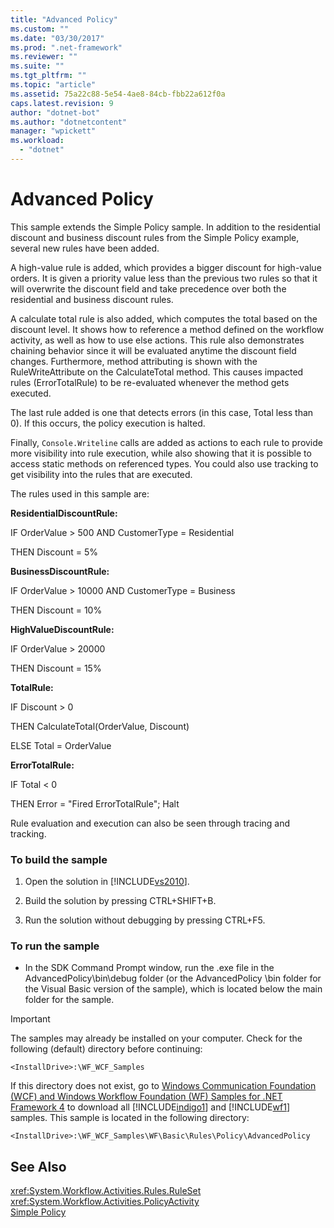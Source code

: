 ```yaml
---
title: "Advanced Policy"
ms.custom: ""
ms.date: "03/30/2017"
ms.prod: ".net-framework"
ms.reviewer: ""
ms.suite: ""
ms.tgt_pltfrm: ""
ms.topic: "article"
ms.assetid: 75a22c88-5e54-4ae8-84cb-fbb22a612f0a
caps.latest.revision: 9
author: "dotnet-bot"
ms.author: "dotnetcontent"
manager: "wpickett"
ms.workload: 
  - "dotnet"
---
```

# Advanced Policy
This sample extends the Simple Policy sample. In addition to the residential discount and business discount rules from the Simple Policy example, several new rules have been added.  
  
 A high-value rule is added, which provides a bigger discount for high-value orders. It is given a priority value less than the previous two rules so that it will overwrite the discount field and take precedence over both the residential and business discount rules.  
  
 A calculate total rule is also added, which computes the total based on the discount level. It shows how to reference a method defined on the workflow activity, as well as how to use else actions. This rule also demonstrates chaining behavior since it will be evaluated anytime the discount field changes. Furthermore, method attributing is shown with the RuleWriteAttribute on the CalculateTotal method. This causes impacted rules (ErrorTotalRule) to be re-evaluated whenever the method gets executed.  
  
 The last rule added is one that detects errors (in this case, Total less than 0). If this occurs, the policy execution is halted.  
  
 Finally, `Console.Writeline` calls are added as actions to each rule to provide more visibility into rule execution, while also showing that it is possible to access static methods on referenced types. You could also use tracking to get visibility into the rules that are executed.  
  
 The rules used in this sample are:  
  
 **ResidentialDiscountRule:**  
  
 IF OrderValue > 500 AND CustomerType = Residential  
  
 THEN Discount = 5%  
  
 **BusinessDiscountRule:**  
  
 IF OrderValue > 10000 AND CustomerType = Business  
  
 THEN Discount = 10%  
  
 **HighValueDiscountRule:**  
  
 IF OrderValue > 20000  
  
 THEN Discount = 15%  
  
 **TotalRule:**  
  
 IF Discount > 0  
  
 THEN CalculateTotal(OrderValue, Discount)  
  
 ELSE Total = OrderValue  
  
 **ErrorTotalRule:**  
  
 IF Total \< 0  
  
 THEN Error = "Fired ErrorTotalRule"; Halt  
  
 Rule evaluation and execution can also be seen through tracing and tracking.  
  
### To build the sample  
  
1.  Open the solution in [!INCLUDE[vs2010](../../../../includes/vs2010-md.md)].  
  
2.  Build the solution by pressing CTRL+SHIFT+B.  
  
3.  Run the solution without debugging by pressing CTRL+F5.  
  
### To run the sample  
  
-   In the SDK Command Prompt window, run the .exe file in the AdvancedPolicy\bin\debug folder (or the AdvancedPolicy \bin folder for the Visual Basic version of the sample), which is located below the main folder for the sample.  
  
> [!IMPORTANT]
>  The samples may already be installed on your computer. Check for the following (default) directory before continuing:  
>   
>  `<InstallDrive>:\WF_WCF_Samples`  
>   
>  If this directory does not exist, go to [Windows Communication Foundation (WCF) and Windows Workflow Foundation (WF) Samples for .NET Framework 4](http://go.microsoft.com/fwlink/?LinkId=150780) to download all [!INCLUDE[indigo1](../../../../includes/indigo1-md.md)] and [!INCLUDE[wf1](../../../../includes/wf1-md.md)] samples. This sample is located in the following directory:  
>   
>  `<InstallDrive>:\WF_WCF_Samples\WF\Basic\Rules\Policy\AdvancedPolicy`  
  
## See Also  
 <xref:System.Workflow.Activities.Rules.RuleSet>  
 <xref:System.Workflow.Activities.PolicyActivity>  
 [Simple Policy](../../../../docs/framework/windows-workflow-foundation/samples/simple-policy.md)
